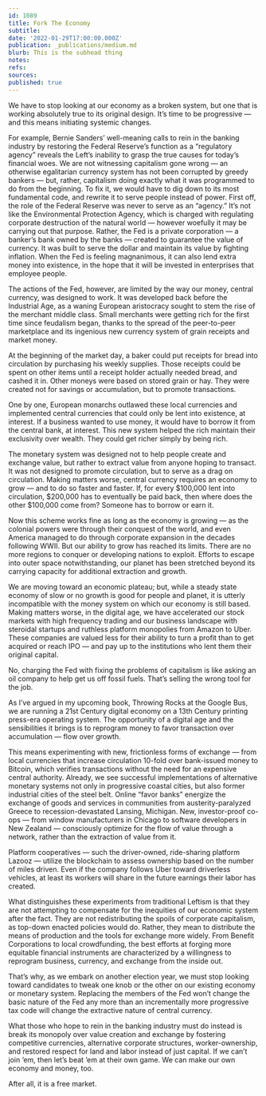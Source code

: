 ```yaml
---
id: 1089
title: Fork The Economy
subtitle: 
date: '2022-01-29T17:00:00.000Z'
publication: _publications/medium.md
blurb: This is the subhead thing
notes: 
refs: 
sources: 
published: true
---
```

We have to stop looking at our economy as a broken system, but one that is working absolutely true to its original design. It’s time to be progressive — and this means initiating systemic changes.

For example, Bernie Sanders’ well-meaning calls to rein in the banking industry by restoring the Federal Reserve’s function as a “regulatory agency” reveals the Left’s inability to grasp the true causes for today’s financial woes. We are not witnessing capitalism gone wrong — an otherwise egalitarian currency system has not been corrupted by greedy bankers — but, rather, capitalism doing exactly what it was programmed to do from the beginning. To fix it, we would have to dig down to its most fundamental code, and rewrite it to serve people instead of power.
First off, the role of the Federal Reserve was never to serve as an “agency.” It’s not like the Environmental Protection Agency, which is charged with regulating corporate destruction of the natural world — however woefully it may be carrying out that purpose. Rather, the Fed is a private corporation — a banker’s bank owned by the banks — created to guarantee the value of currency. It was built to serve the dollar and maintain its value by fighting inflation. When the Fed is feeling magnanimous, it can also lend extra money into existence, in the hope that it will be invested in enterprises that employee people.

The actions of the Fed, however, are limited by the way our money, central currency, was designed to work. It was developed back before the Industrial Age, as a waning European aristocracy sought to stem the rise of the merchant middle class. Small merchants were getting rich for the first time since feudalism began, thanks to the spread of the peer-to-peer marketplace and its ingenious new currency system of grain receipts and market money.

At the beginning of the market day, a baker could put receipts for bread into circulation by purchasing his weekly supplies. Those receipts could be spent on other items until a receipt holder actually needed bread, and cashed it in. Other moneys were based on stored grain or hay. They were created not for savings or accumulation, but to promote transactions.

One by one, European monarchs outlawed these local currencies and implemented central currencies that could only be lent into existence, at interest. If a business wanted to use money, it would have to borrow it from the central bank, at interest. This new system helped the rich maintain their exclusivity over wealth. They could get richer simply by being rich.

The monetary system was designed not to help people create and exchange value, but rather to extract value from anyone hoping to transact. It was not designed to promote circulation, but to serve as a drag on circulation.
Making matters worse, central currency requires an economy to grow — and to do so faster and faster. If, for every $100,000 lent into circulation, $200,000 has to eventually be paid back, then where does the other $100,000 come from? Someone has to borrow or earn it.

Now this scheme works fine as long as the economy is growing — as the colonial powers were through their conquest of the world, and even America managed to do through corporate expansion in the decades following WWII. But our ability to grow has reached its limits. There are no more regions to conquer or developing nations to exploit. Efforts to escape into outer space notwithstanding, our planet has been stretched beyond its carrying capacity for additional extraction and growth.

We are moving toward an economic plateau; but, while a steady state economy of slow or no growth is good for people and planet, it is utterly incompatible with the money system on which our economy is still based.
Making matters worse, in the digital age, we have accelerated our stock markets with high frequency trading and our business landscape with steroidal startups and ruthless platform monopolies from Amazon to Uber. These companies are valued less for their ability to turn a profit than to get acquired or reach IPO — and pay up to the institutions who lent them their original capital.

No, charging the Fed with fixing the problems of capitalism is like asking an oil company to help get us off fossil fuels. That’s selling the wrong tool for the job.

As I’ve argued in my upcoming book, Throwing Rocks at the Google Bus, we are running a 21st Century digital economy on a 13th Century printing press-era operating system. The opportunity of a digital age and the sensibilities it brings is to reprogram money to favor transaction over accumulation — flow over growth.

This means experimenting with new, frictionless forms of exchange — from local currencies that increase circulation 10-fold over bank-issued money to Bitcoin, which verifies transactions without the need for an expensive central authority. Already, we see successful implementations of alternative monetary systems not only in progressive coastal cities, but also former industrial cities of the steel belt. Online “favor banks” energize the exchange of goods and services in communities from austerity-paralyzed Greece to recession-devastated Lansing, Michigan. New, investor-proof co-ops — from window manufacturers in Chicago to software developers in New Zealand — consciously optimize for the flow of value through a network, rather than the extraction of value from it.

Platform cooperatives — such the driver-owned, ride-sharing platform Lazooz — utilize the blockchain to assess ownership based on the number of miles driven. Even if the company follows Uber toward driverless vehicles, at least its workers will share in the future earnings their labor has created.

What distinguishes these experiments from traditional Leftism is that they are not attempting to compensate for the inequities of our economic system after the fact. They are not redistributing the spoils of corporate capitalism, as top-down enacted policies would do. Rather, they mean to distribute the means of production and the tools for exchange more widely. From Benefit Corporations to local crowdfunding, the best efforts at forging more equitable financial instruments are characterized by a willingness to reprogram business, currency, and exchange from the inside out.

That’s why, as we embark on another election year, we must stop looking toward candidates to tweak one knob or the other on our existing economy or monetary system. Replacing the members of the Fed won’t change the basic nature of the Fed any more than an incrementally more progressive tax code will change the extractive nature of central currency.

What those who hope to rein in the banking industry must do instead is break its monopoly over value creation and exchange by fostering competitive currencies, alternative corporate structures, worker-ownership, and restored respect for land and labor instead of just capital. If we can’t join ’em, then let’s beat ’em at their own game. We can make our own economy and money, too.

After all, it is a free market.
